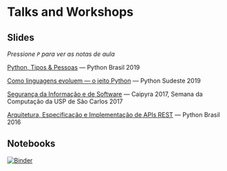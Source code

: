 # Talks and Workshops

## Slides

*Pressione `P` para ver as notas de aula*

[Python, Tipos & Pessoas](https://felipevr.com/talks-and-workshops/type-hinting/) ― Python Brasil 2019

[Como linguagens evoluem ― o jeito Python](https://felipevr.com/talks-and-workshops/assignment_expressions/#p1) ― Python Sudeste 2019

[Segurança da Informação e de Software](https://felipevr.com/talks-and-workshops/SecSw/infosec.html) ― Caipyra 2017, Semana da Computação da USP de São Carlos 2017

[Arquitetura, Especificação e Implementação de APIs REST](http://felipevr.com/talks-and-workshops/REST%20APIs/pybr_rest_apis_vintage.html#1) ― Python Brasil 2016

## Notebooks

[![Binder](http://mybinder.org/badge.svg)](http://mybinder.org:/repo/fbidu/talks-and-workshops)
